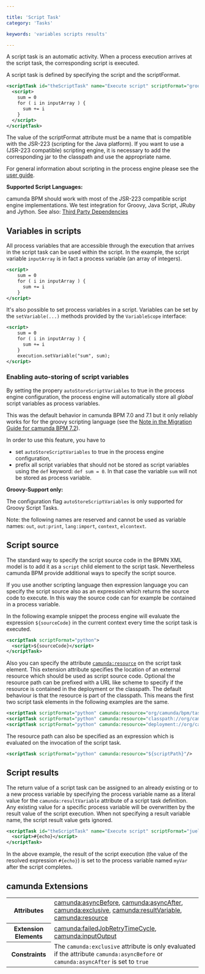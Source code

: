 ```yaml
---

title: 'Script Task'
category: 'Tasks'

keywords: 'variables scripts results'

---
```


A script task is an automatic activity. When a process execution arrives at the script task, the corresponding script is executed.

<div data-bpmn-symbol="scripttask" data-bpmn-symbol-name="Script Task"></div>

A script task is defined by specifying the script and the scriptFormat.

```xml
<scriptTask id="theScriptTask" name="Execute script" scriptFormat="groovy">
  <script>
    sum = 0
    for ( i in inputArray ) {
      sum += i
    }
  </script>
</scriptTask>
```

The value of the scriptFormat attribute must be a name that is compatible with the JSR-223
(scripting for the Java platform). If you want to use a (JSR-223 compatible) scripting engine, it is
necessary to add the corresponding jar to the classpath and use the appropriate name.

For general information about scripting in the process engine please see the [user
guide](ref:/guides/user-guide/#process-engine-scripting).

<div class="alert alert-info">
  <strong>Supported Script Languages:</strong>
  <p>
    camunda BPM should work with most of the JSR-223 compatible script engine implementations.
    We test integration for Groovy, Java Script, JRuby and Jython. See also: <a href="ref:/guides/user-guide/#introduction-third-party-libraries-process-engine">Third Party Dependencies</a>
  </p>
</div>

## Variables in scripts

All process variables that are accessible through the execution that arrives in
the script task can be used within the script. In the example, the script
variable `inputArray` is in fact a process variable (an array of integers).

```xml
<script>
    sum = 0
    for ( i in inputArray ) {
      sum += i
    }
</script>
```

It's also possible to set process variables in a script. Variables can be set by the
`setVariable(...)` methods provided by the `VariableScope` interface:


```xml
<script>
    sum = 0
    for ( i in inputArray ) {
      sum += i
    }
    execution.setVariable("sum", sum);
</script>
```

### Enabling auto-storing of script variables

By setting the propery `autoStoreScriptVariables` to true in the process engine
configuration, the process engine will automatically store all _global_ script
variables as process variables.

This was the default behavior in camunda BPM 7.0 and 7.1 but it only reliably works for
for the groovy scripting language
(see the [Note in the Migration Guide for camunda BPM 7.2](ref:/guides/migration-guide/#migrate-from-camunda-bpm-71-to-72-migrate-process-engine-configuration-set-autostorescriptvariables)).

In order to use this feature, you have to

* set `autoStoreScriptVariables` to true in the process engine configuration,
* prefix all script variables that should not be stored as script variables using the `def`
  keyword: `def sum = 0`. In that case the variable `sum` will not
  be stored as process variable.


<div class="alert alert-info">
  <strong>Groovy-Support only:</strong>
  <p>
    The configuration flag <code>autoStoreScriptVariables</code> is only supported for Groovy Script Tasks.
  </p>
</div>

Note: the following names are reserved and cannot be used as variable names:
`out`, `out:print`, `lang:import`, `context`, `elcontext`.


## Script source

The standard way to specify the script source code in the BPMN XML model is to add it as a `script`
child element to the script task. Nevertheless camunda BPM provide additional ways to specify the
script source.

If you use another scripting language then expression language you can specify the script source
also as an expression which returns the source code to execute. In this way the source code can for
example be contained in a process variable.

In the following example snippet the process engine will evaluate the expression `${sourceCode}` in
the current context every time the script task is executed.

```xml
<scriptTask scriptFormat="python">
  <script>${sourceCode}</script>
</scriptTask>
```

Also you can specify the attribute
[`camunda:resource`](ref:#custom-extensions-camunda-extension-attributes-camundaresource) on the
script task element. This extension attribute specifies the location of an external resource which
should be used as script source code. Optional the resource path can be prefixed with a URL like
scheme to specify if the resource is contained in the deployment or the classpath.  The default
behaviour is that the resource is part of the classpath. This means the first two script task
elements in the following examples are the same.

```xml
<scriptTask scriptFormat="python" camunda:resource="org/camunda/bpm/task.py"/>
<scriptTask scriptFormat="python" camunda:resource="classpath://org/camunda/bpm/task.py"/>
<scriptTask scriptFormat="python" camunda:resource="deployment://org/camunda/bpm/task.py"/>
```

The resource path can also be specified as an expression which is evaluated on the invocation of the
script task.

```xml
<scriptTask scriptFormat="python" camunda:resource="${scriptPath}"/>
```

## Script results

The return value of a script task can be assigned to an already existing or to a new process variable by specifying the process variable name as a literal value for the `camunda:resultVariable` attribute of a script task definition. Any existing value for a specific process variable will be overwritten by the result value of the script execution. When not specifying a result variable name, the script result value gets ignored.

```xml
<scriptTask id="theScriptTask" name="Execute script" scriptFormat="juel" camunda:resultVariable="myVar">
  <script>#{echo}</script>
</scriptTask>
```

In the above example, the result of the script execution (the value of the resolved expression `#{echo}`) is set to the process variable named `myVar` after the script completes.


## camunda Extensions

<table class="table table-striped">
  <tr>
    <th>Attributes</th>
    <td>
      <a href="ref:#custom-extensions-camunda-extension-attributes-camundaasyncbefore">camunda:asyncBefore</a>,
      <a href="ref:#custom-extensions-camunda-extension-attributes-camundaasyncafter">camunda:asyncAfter</a>,
      <a href="ref:#custom-extensions-camunda-extension-attributes-camundaexclusive">camunda:exclusive</a>,
      <a href="ref:#custom-extensions-camunda-extension-attributes-camundaresultvariable">camunda:resultVariable</a>,
      <a href="ref:#custom-extensions-camunda-extension-attributes-camundaresource">camunda:resource</a>
    </td>
  </tr>
  <tr>
    <th>Extension Elements</th>
    <td>
      <a href="ref:#custom-extensions-camunda-extension-elements-camundafailedjobretrytimecycle">camunda:failedJobRetryTimeCycle</a>,
      <a href="ref:#custom-extensions-camunda-extension-elements-camundainputoutput">camunda:inputOutput</a>
    </td>
  </tr>
  <tr>
    <th>Constraints</th>
    <td>
      The <code>camunda:exclusive</code> attribute is only evaluated if the attribute
      <code>camunda:asyncBefore</code> or <code>camunda:asyncAfter</code> is set to <code>true</code>
    </td>
  </tr>
</table>

